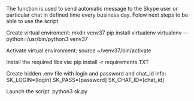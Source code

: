 The function is used to send automatic message to the Skype user or particular chat in defined time every business day. Folow next steps to be able to use the script.

Create virtual enviroment:
mkdir venv37
pip install virtualenv
virtualenv --python=/usr/bin/python3 venv37

Activate virtual environment:
source ~/venv37/bin/activate

Install the required libs via:
pip install -r requirements.TXT

Create hidden .env file with login and password and chat_id info:
SK_LOGIN=[login]
SK_PASS=[password]
SK_CHAT_ID=[chat_id]

Launch the script:
python3 sk.py

